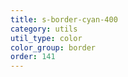 ```yaml
---
title: s-border-cyan-400
category: utils
util_type: color
color_group: border
order: 141
---
```

<div class="s-border-cyan-400"></div>
